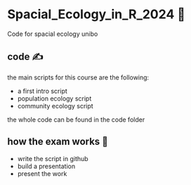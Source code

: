 # Spacial_Ecology_in_R_2024 👾
Code for spacial ecology unibo

## code ✍️
the main scripts for this course are the following:
+ a first intro script
+ population ecology script
+ community ecology script

the whole code can be found in the code folder

## how the exam works 📖
+ write the script in github
+ build a presentation
+ present the work
  
